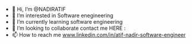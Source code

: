 - 👋 Hi, I’m @NADIRATIF
- 👀 I’m interested in Software enegineering
- 🌱 I’m currently learning software engineering
- 💞️ I’m looking to collaborate contact me HERE :
- 📫 How to reach me www.linkedin.com/in/atif-nadir-software-engineer


<!---
NADIRATIF/NADIRATIF is a ✨ special ✨ repository because its `README.md` (this file) appears on your GitHub profile.
You can click the Preview link to take a look at your changes.
--->
